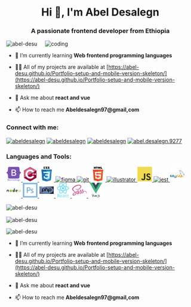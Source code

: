 <h1 align="center">Hi 👋, I'm Abel Desalegn</h1>
<h3 align="center">A passionate frontend developer from Ethiopia</h3>
<img align ="right" alt="coding" width = "400" src = "https://c.tenor.com/qJ5evVs-_uUAAAAC/coding.gif">


<p align="left"> <img src="https://komarev.com/ghpvc/?username=abel-desu&label=Profile%20views&color=0e75b6&style=flat" alt="abel-desu" /> </p>

- 🌱 I’m currently learning **Web frontend programming languages**

- 👨‍💻 All of my projects are available at [https://abel-desu.github.io/Portfolio-setup-and-mobile-version-skeleton/](https://abel-desu.github.io/Portfolio-setup-and-mobile-version-skeleton/)

- 💬 Ask me about **react and vue**

- 📫 How to reach me **Abeldesalegn97@gmail,com**

<h3 align="left">Connect with me:</h3>
<p align="left">
<a href="https://twitter.com/abeldesalegn" target="blank"><img align="center" src="https://raw.githubusercontent.com/rahuldkjain/github-profile-readme-generator/master/src/images/icons/Social/twitter.svg" alt="abeldesalegn" height="30" width="40" /></a>
<a href="https://linkedin.com/in/abeldesalegn" target="blank"><img align="center" src="https://raw.githubusercontent.com/rahuldkjain/github-profile-readme-generator/master/src/images/icons/Social/linked-in-alt.svg" alt="abeldesalegn" height="30" width="40" /></a>
<a href="https://fb.com/abeldesalegn" target="blank"><img align="center" src="https://raw.githubusercontent.com/rahuldkjain/github-profile-readme-generator/master/src/images/icons/Social/facebook.svg" alt="abeldesalegn" height="30" width="40" /></a>
<a href="https://instagram.com/abel.desalegn.9277" target="blank"><img align="center" src="https://raw.githubusercontent.com/rahuldkjain/github-profile-readme-generator/master/src/images/icons/Social/instagram.svg" alt="abel.desalegn.9277" height="30" width="40" /></a>
</p>

<h3 align="left">Languages and Tools:</h3>
<p align="left"> <a href="https://getbootstrap.com" target="_blank" rel="noreferrer"> <img src="https://raw.githubusercontent.com/devicons/devicon/master/icons/bootstrap/bootstrap-plain-wordmark.svg" alt="bootstrap" width="40" height="40"/> </a> <a href="https://www.w3schools.com/cpp/" target="_blank" rel="noreferrer"> <img src="https://raw.githubusercontent.com/devicons/devicon/master/icons/cplusplus/cplusplus-original.svg" alt="cplusplus" width="40" height="40"/> </a> <a href="https://www.w3schools.com/css/" target="_blank" rel="noreferrer"> <img src="https://raw.githubusercontent.com/devicons/devicon/master/icons/css3/css3-original-wordmark.svg" alt="css3" width="40" height="40"/> </a> <a href="https://www.figma.com/" target="_blank" rel="noreferrer"> <img src="https://www.vectorlogo.zone/logos/figma/figma-icon.svg" alt="figma" width="40" height="40"/> </a> <a href="https://git-scm.com/" target="_blank" rel="noreferrer"> <img src="https://www.vectorlogo.zone/logos/git-scm/git-scm-icon.svg" alt="git" width="40" height="40"/> </a> <a href="https://www.w3.org/html/" target="_blank" rel="noreferrer"> <img src="https://raw.githubusercontent.com/devicons/devicon/master/icons/html5/html5-original-wordmark.svg" alt="html5" width="40" height="40"/> </a> <a href="https://www.adobe.com/in/products/illustrator.html" target="_blank" rel="noreferrer"> <img src="https://www.vectorlogo.zone/logos/adobe_illustrator/adobe_illustrator-icon.svg" alt="illustrator" width="40" height="40"/> </a> <a href="https://developer.mozilla.org/en-US/docs/Web/JavaScript" target="_blank" rel="noreferrer"> <img src="https://raw.githubusercontent.com/devicons/devicon/master/icons/javascript/javascript-original.svg" alt="javascript" width="40" height="40"/> </a> <a href="https://jestjs.io" target="_blank" rel="noreferrer"> <img src="https://www.vectorlogo.zone/logos/jestjsio/jestjsio-icon.svg" alt="jest" width="40" height="40"/> </a> <a href="https://www.mysql.com/" target="_blank" rel="noreferrer"> <img src="https://raw.githubusercontent.com/devicons/devicon/master/icons/mysql/mysql-original-wordmark.svg" alt="mysql" width="40" height="40"/> </a> <a href="https://nodejs.org" target="_blank" rel="noreferrer"> <img src="https://raw.githubusercontent.com/devicons/devicon/master/icons/nodejs/nodejs-original-wordmark.svg" alt="nodejs" width="40" height="40"/> </a> <a href="https://www.photoshop.com/en" target="_blank" rel="noreferrer"> <img src="https://raw.githubusercontent.com/devicons/devicon/master/icons/photoshop/photoshop-line.svg" alt="photoshop" width="40" height="40"/> </a> <a href="https://www.php.net" target="_blank" rel="noreferrer"> <img src="https://raw.githubusercontent.com/devicons/devicon/master/icons/php/php-original.svg" alt="php" width="40" height="40"/> </a> <a href="https://reactjs.org/" target="_blank" rel="noreferrer"> <img src="https://raw.githubusercontent.com/devicons/devicon/master/icons/react/react-original-wordmark.svg" alt="react" width="40" height="40"/> </a> <a href="https://sass-lang.com" target="_blank" rel="noreferrer"> <img src="https://raw.githubusercontent.com/devicons/devicon/master/icons/sass/sass-original.svg" alt="sass" width="40" height="40"/> </a> <a href="https://vuejs.org/" target="_blank" rel="noreferrer"> <img src="https://raw.githubusercontent.com/devicons/devicon/master/icons/vuejs/vuejs-original-wordmark.svg" alt="vuejs" width="40" height="40"/> </a> </p>

<p><img align="center" src="https://github-readme-stats.vercel.app/api/top-langs?username=abel-desu&show_icons=true&locale=en&layout=compact" alt="abel-desu" /></p>

<p><img align="center" src="https://github-readme-streak-stats.herokuapp.com/?user=abel-desu&" alt="abel-desu" /></p>


<p align="left"> <img src="https://komarev.com/ghpvc/?username=abel-desu&label=Profile%20views&color=0e75b6&style=flat" alt="abel-desu" /> </p>

- 🌱 I’m currently learning **Web frontend programming languages**

- 👨‍💻 All of my projects are available at [https://abel-desu.github.io/Portfolio-setup-and-mobile-version-skeleton/](https://abel-desu.github.io/Portfolio-setup-and-mobile-version-skeleton/)

- 💬 Ask me about **react and vue**

- 📫 How to reach me **Abeldesalegn97@gmail,com**
